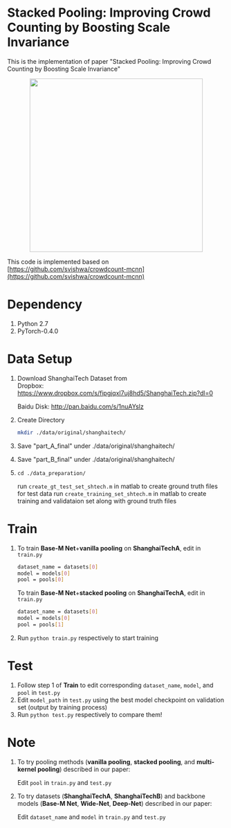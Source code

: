 # Stacked Pooling: Improving Crowd Counting by Boosting Scale Invariance

This is the implementation of paper "Stacked Pooling: Improving Crowd Counting by Boosting Scale Invariance"

<p align="center">
   <img src="https://github.com/siyuhuang/crowdcount-stackpool/blob/master/thumbnails/stackpool.jpg" width="400">
</p>

This code is implemented based on [https://github.com/svishwa/crowdcount-mcnn](https://github.com/svishwa/crowdcount-mcnn)

# Dependency
1. Python 2.7
2. PyTorch-0.4.0

# Data Setup
1. Download ShanghaiTech Dataset from   
   Dropbox:   https://www.dropbox.com/s/fipgjqxl7uj8hd5/ShanghaiTech.zip?dl=0
   
   Baidu Disk: http://pan.baidu.com/s/1nuAYslz
2. Create Directory 
   ```bash
   mkdir ./data/original/shanghaitech/  
   ```
3. Save "part_A_final" under ./data/original/shanghaitech/
4. Save "part_B_final" under ./data/original/shanghaitech/
5. `cd ./data_preparation/`

   run `create_gt_test_set_shtech.m` in matlab to create ground truth files for test data
   run `create_training_set_shtech.m` in matlab to create training and validataion set along with ground truth files

# Train
1. To train **Base-M Net**+**vanilla pooling** on **ShanghaiTechA**, edit in `train.py` 
   ```bash
   dataset_name = datasets[0]   
   model = models[0]         
   pool = pools[0] 
   ```
   
   To train **Base-M Net**+**stacked pooling** on **ShanghaiTechA**, edit in `train.py`
   ```bash
   dataset_name = datasets[0]   
   model = models[0]         
   pool = pools[1] 
   ```   
2. Run `python train.py` respectively to start training

# Test
1. Follow step 1 of **Train** to edit corresponding `dataset_name`, `model`, and `pool` in `test.py`
2. Edit `model_path` in `test.py` using the best model checkpoint on validation set (output by training process)  
3. Run `python test.py` respectively to compare them!

# Note
1. To try pooling methods (**vanilla pooling**, **stacked pooling**, and **multi-kernel pooling**) described in our paper:

     Edit `pool` in `train.py` and `test.py`

2. To try datasets (**ShanghaiTechA**, **ShanghaiTechB**) and backbone models (**Base-M Net**, **Wide-Net**, **Deep-Net**) described in our paper:

     Edit `dataset_name` and `model` in `train.py` and `test.py`



